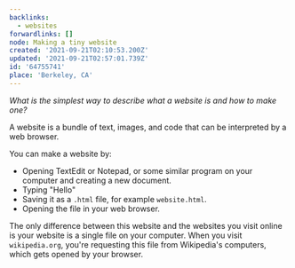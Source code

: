 ```yaml
---
backlinks:
  - websites
forwardlinks: []
node: Making a tiny website
created: '2021-09-21T02:10:53.200Z'
updated: '2021-09-21T02:57:01.739Z'
id: '64755741'
place: 'Berkeley, CA'
---
```


*What is the simplest way to describe what a website is and how to make one?*

A website is a bundle of text, images, and code that can be interpreted by a web browser. 

You can make a website by: 
- Opening TextEdit or Notepad, or some similar program on your computer and creating a new document. 
- Typing "Hello"
- Saving it as a `.html` file, for example `website.html`. 
- Opening the file in your web browser. 

The only difference between this website and the websites you visit online is your website is a single file on your computer. When you visit `wikipedia.org`, you're requesting this file from Wikipedia's computers, which gets opened by your browser. 

